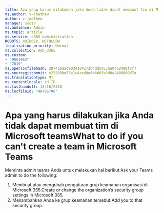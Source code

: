 ```yaml
---
title: Apa yang harus dilakukan jika Anda tidak dapat membuat tim di Microsoft teams
ms.author: v-jmathew
author: v-jmathew
manager: scotv
ms.audience: Admin
ms.topic: article
ms.service: o365-administration
ROBOTS: NOINDEX, NOFOLLOW
localization_priority: Normal
ms.collection: Adm_O365
ms.custom:
- "9003963"
- "7019"
ms.openlocfilehash: 287416aac9034104272b4ddb453be04b2488f2f7
ms.sourcegitcommit: e25893be57e1c4ced8e646d0fa3d0e8489880d7a
ms.translationtype: MT
ms.contentlocale: id-ID
ms.lasthandoff: 12/16/2020
ms.locfileid: "49706700"
---
```

# <a name="what-to-do-if-you-cant-create-a-team-in-microsoft-teams"></a><span data-ttu-id="eabc0-102">Apa yang harus dilakukan jika Anda tidak dapat membuat tim di Microsoft teams</span><span class="sxs-lookup"><span data-stu-id="eabc0-102">What to do if you can't create a team in Microsoft Teams</span></span>

<span data-ttu-id="eabc0-103">Meminta admin teams Anda untuk melakukan hal berikut:</span><span class="sxs-lookup"><span data-stu-id="eabc0-103">Ask your Teams admin to do the following:</span></span>

1. <span data-ttu-id="eabc0-104">Membuat atau mengubah pengaturan grup keamanan organisasi di Microsoft 365.</span><span class="sxs-lookup"><span data-stu-id="eabc0-104">Create or change the organization’s security group settings in Microsoft 365.</span></span>
2. <span data-ttu-id="eabc0-105">Menambahkan Anda ke grup keamanan tersebut.</span><span class="sxs-lookup"><span data-stu-id="eabc0-105">Add you to that security group.</span></span>
